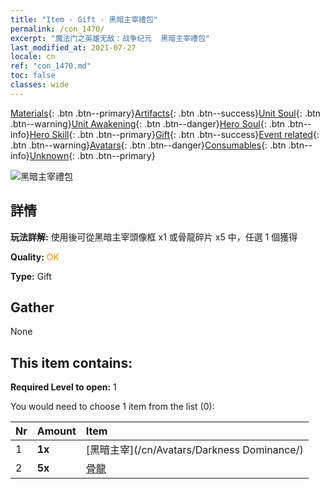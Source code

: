 ```yaml
---
title: "Item - Gift - 黑暗主宰禮包"
permalink: /con_1470/
excerpt: "魔法门之英雄无敌：战争纪元  黑暗主宰禮包"
last_modified_at: 2021-07-27
locale: cn
ref: "con_1470.md"
toc: false
classes: wide
---
```

 [Materials](/ItemsCN/){: .btn .btn--primary}[Artifacts](/ItemsCN/Artifacts/){: .btn .btn--success}[Unit Soul](/ItemsCN/UnitSoul/){: .btn .btn--warning}[Unit Awakening](/ItemsCN/UnitAwakening/){: .btn .btn--danger}[Hero Soul](/ItemsCN/HeroSoul/){: .btn .btn--info}[Hero Skill](/ItemsCN/HeroSkill/){: .btn .btn--primary}[Gift](/ItemsCN/Gift/){: .btn .btn--success}[Event related](/ItemsCN/Events/){: .btn .btn--warning}[Avatars](/ItemsCN/Avatars/){: .btn .btn--danger}[Consumables](/ItemsCN/Consumables/){: .btn .btn--info}[Unknown](/ItemsCN/Unknown/){: .btn .btn--primary}

 ![黑暗主宰禮包](/images/t/i_907084.png)

## 詳情
 **玩法詳解:** 使用後可從黑暗主宰頭像框 x1 或骨龍碎片 x5 中，任選 1 個獲得

 **Quality:** <span style="color: #FF8C00">OK</span>

 **Type:** Gift

## Gather

  None

## This item contains:

 **Required Level to open:** 1

 You would need to choose 1 item from the list (0):

  | Nr | Amount |     Item    |
  |:---|:-------|:------------|
  | 1 |  **1x** | [黑暗主宰](/cn/Avatars/Darkness Dominance/) |  | 
  | 2 |  **5x** | [骨龍](/cn/Items/unt_214/) |  | 
